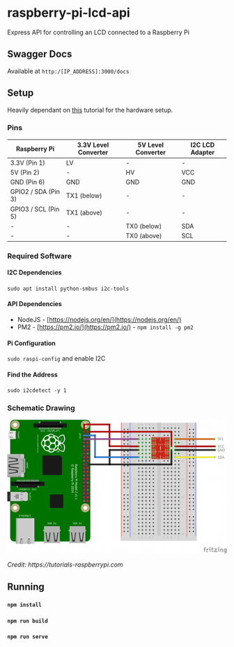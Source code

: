 # raspberry-pi-lcd-api

Express API for controlling an LCD connected to a Raspberry Pi

## Swagger Docs

Available at `http:/[IP_ADDRESS]:3000/docs`

## Setup

Heavily dependant on [this](https://tutorials-raspberrypi.com/control-a-raspberry-pi-hd44780-lcd-display-via-i2c/) tutorial for the hardware setup.

### Pins

| Raspberry Pi        | 3.3V Level Converter | 5V Level Converter | I2C LCD Adapter |
| ------------------- | -------------------- | ------------------ | --------------- |
| 3.3V (Pin 1)        | LV                   | -                  | -               |
| 5V (Pin 2)          | -                    | HV                 | VCC             |
| GND (Pin 6)         | GND                  | GND                | GND             |
| GPIO2 / SDA (Pin 3) | TX1 (below)          | -                  | -               |
| GPIO3 / SCL (Pin 5) | TX1 (above)          | -                  | -               |
| -                   | -                    | TX0 (below)        | SDA             |
| -                   | -                    | TX0 (above)        | SCL             |

### Required Software

#### I2C Dependencies

`sudo apt install python-smbus i2c-tools`

#### API Dependencies

- NodeJS - [https://nodejs.org/en/](https://nodejs.org/en/)
- PM2 - [https://pm2.io/](https://pm2.io/) - `npm install -g pm2`

#### Pi Configuration

`sudo raspi-config` and enable I2C

#### Find the Address

`sudo i2cdetect -y 1`

### Schematic Drawing

![Schematic Drawing](https://raw.githubusercontent.com/aboyce/raspberry-pi-lcd-api/main/docs/hd44780-i2c.png 'Schematic Drawing')

_Credit: https://tutorials-raspberrypi.com_

## Running

#### `npm install`

#### `npm run build`

#### `npm run serve`
